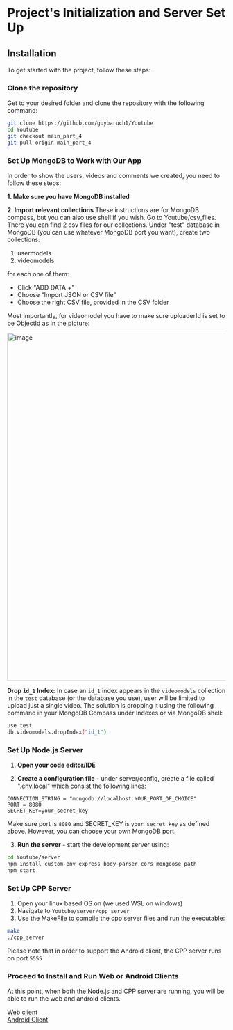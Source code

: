 # Project's Initialization and Server Set Up

## Installation

To get started with the project, follow these steps:

### Clone the repository

Get to your desired folder and clone the repository with the following command:

```bash
git clone https://github.com/guybaruch1/Youtube
cd Youtube
git checkout main_part_4
git pull origin main_part_4
```

### Set Up MongoDB to Work with Our App

In order to show the users, videos and comments we created, you need to follow these steps:

**1. Make sure you have MongoDB installed**

**2. Import relevant collections**
These instructions are for MongoDB compass, but you can also use shell if you wish.
Go to Youtube/csv_files. There you can find 2 csv files for our collections.
Under "test" database in MongoDB (you can use whatever MongoDB port you want), create two collections:
1. usermodels
2. videomodels

for each one of them:
- Click "ADD DATA +"
- Choose "Import JSON or CSV file"
- Choose the right CSV file, provided in the CSV folder

Most importantly, for videomodel you have to make sure uploaderId is set to be ObjectId as in the picture:

<img src="https://github.com/user-attachments/assets/4b05d7ee-4512-4e00-b21a-20bb3c5ffe45" alt="image" width="800">

**Drop `id_1` Index:**
In case an `id_1` index appears in the `videomodels` collection in the `test` database (or the database you use), user will be limited to upload just a single video.
The solution is dropping it using the following command in your MongoDB Compass under Indexes or via MongoDB shell:

```bash
use test
db.videomodels.dropIndex("id_1")
```

### Set Up Node.js Server

1. **Open your code editor/IDE**


2. **Create a configuration file** - under server/config, create a file called ".env.local" which consist the following lines:

```
CONNECTION_STRING = "mongodb://localhost:YOUR_PORT_OF_CHOICE"
PORT = 8080
SECRET_KEY=your_secret_key
```

Make sure port is ```8080``` and SECRET_KEY is ```your_secret_key``` as defined above. 
However, you can choose your own MongoDB port.

3. **Run the server** - start the development server using:

```bash
cd Youtube/server
npm install custom-env express body-parser cors mongoose path
npm start
```
### Set Up CPP Server

1. Open your linux based OS on (we used WSL on windows)
2. Navigate to ```Youtube/server/cpp_server```
3. Use the MakeFile to compile the cpp server files and run the executable:
```bash 
make
./cpp_server
```

Please note that in order to support the Android client, the CPP server runs on port ```5555```

### Proceed to Install and Run Web or Android Clients

At this point, when both the Node.js and CPP server are running, 
you will be able to run the web and android clients.

[Web client]()  
[Android Client]()


